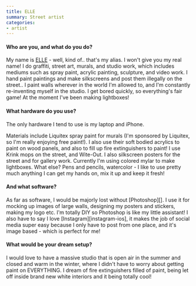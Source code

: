 ```yaml
---
title: ELLE
summary: Street artist
categories:
- artist
---
```


#### Who are you, and what do you do?

My name is [ELLE](http://ellestreetart.com/ "ELLE's website.") - well, kind of.. that's my alias. I won't give you my real name! I do graffiti, street art, murals, and studio work, which includes mediums such as spray paint, acrylic painting, sculpture, and video work. I hand paint paintings and make silkscreens and post them illegally on the street.. I paint walls wherever in the world I'm allowed to, and I'm constantly re-inventing myself in the studio. I get bored quickly, so everything's fair game! At the moment I've been making lightboxes!

#### What hardware do you use?

The only hardware I tend to use is my laptop and iPhone.

Materials include Liquitex spray paint for murals (I'm sponsored by Liquitex, so I'm really enjoying free paint!). I also use their soft bodied acrylics to paint on wood panels, and also to fill up fire extinguishers to paint! I use Krink mops on the street, and Wite-Out. I also silkscreen posters for the street and for gallery work. Currently I'm using colored mylar to make lightboxes. What else? Pens and pencils, watercolor - I like to use pretty much anything I can get my hands on, mix it up and keep it fresh!

#### And what software?

As far as software, I would be majorly lost without [Photoshop][]. I use it for mocking up images of large walls, designing my posters and stickers, making my logo etc. I'm totally DIY so Photoshop is like my little assistant! I also have to say I love [Instagram][instagram-ios], it makes the job of social media super easy because I only have to post from one place, and it's image based - which is perfect for me! 

#### What would be your dream setup?

I would love to have a massive studio that is open air in the summer and closed and warm in the winter, where I didn't have to worry about getting paint on EVERYTHING. I dream of fire extinguishers filled of paint, being let off inside brand new white interiors and it being totally cool!
